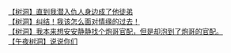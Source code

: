 [【树洞】直到我潜入仇人身边成了他徒弟](http://tieba.baidu.com/p/3949605301?see_lz=1&pn=)   
[【树洞】纠结！我该怎么面对情缘的过去！](http://tieba.baidu.com/p/3950535316?see_lz=1&pn=)   
[【树洞】我本来想安安静静找个炮哥官配，但是却泡到了炮哥的官配。](http://tieba.baidu.com/p/3949760877?see_lz=1&pn=)   
[【午夜树洞】说说你们](http://tieba.baidu.com/p/3949711760?see_lz=1&pn=)   
